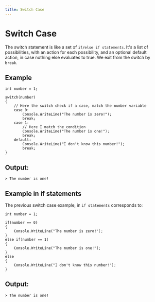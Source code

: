 ```yaml
---
title: Switch Case
---
```


# Switch Case

The switch statement is like a set of `if/else if statements`.
It's a list of possibilities, with an action for each possibility, and an optional default action, in case nothing else evaluates to true.
We exit from the switch by `break`.

## Example
```
int number = 1;

switch(number)
{
    // Here the switch check if a case, match the number variable
    case 0:
        Console.WriteLine("The number is zero!");
        break;
    case 1:
        // Here I match the condition
        Console.WriteLine("The number is one!");
        break;
    default:
        Console.WriteLine("I don't know this number!");
        break;
}
```

## Output:
```
> The number is one!
```

## Example in if statements
The previous switch case example, in `if statements` corresponds to:
```
int number = 1;

if(number == 0)
{
    Console.WriteLine("The number is zero!");
}
else if(number == 1)
{
    Console.WriteLine("The number is one!");
}
else
{
    Console.WriteLine("I don't know this number!");    
}

```

## Output:
```
> The number is one!
```
